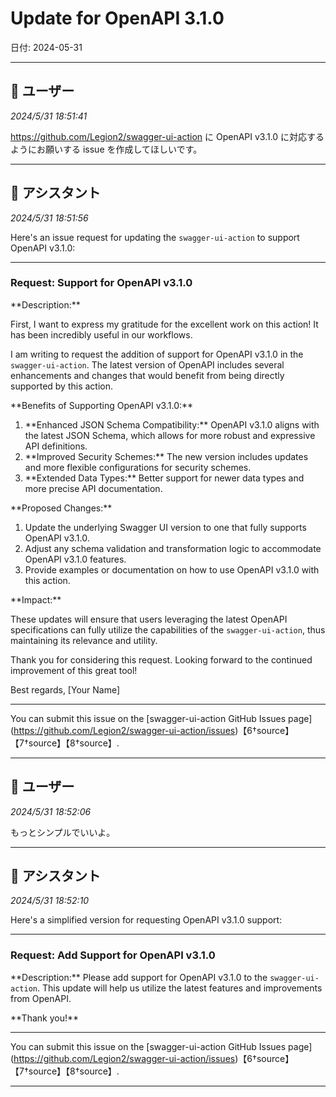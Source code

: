 # Update for OpenAPI 3.1.0

日付: 2024-05-31

---

## 👤 ユーザー
*2024/5/31 18:51:41*

https://github.com/Legion2/swagger-ui-action に OpenAPI v3.1.0 に対応するようにお願いする issue を作成してほしいです。

---

## 🤖 アシスタント
*2024/5/31 18:51:56*

Here's an issue request for updating the `swagger-ui-action` to support OpenAPI v3.1.0:

---

### Request: Support for OpenAPI v3.1.0

\*\*Description:\*\*

First, I want to express my gratitude for the excellent work on this action! It has been incredibly useful in our workflows. 

I am writing to request the addition of support for OpenAPI v3.1.0 in the `swagger-ui-action`. The latest version of OpenAPI includes several enhancements and changes that would benefit from being directly supported by this action.

\*\*Benefits of Supporting OpenAPI v3.1.0:\*\*

1. \*\*Enhanced JSON Schema Compatibility:\*\* OpenAPI v3.1.0 aligns with the latest JSON Schema, which allows for more robust and expressive API definitions.
2. \*\*Improved Security Schemes:\*\* The new version includes updates and more flexible configurations for security schemes.
3. \*\*Extended Data Types:\*\* Better support for newer data types and more precise API documentation.

\*\*Proposed Changes:\*\*

1. Update the underlying Swagger UI version to one that fully supports OpenAPI v3.1.0.
2. Adjust any schema validation and transformation logic to accommodate OpenAPI v3.1.0 features.
3. Provide examples or documentation on how to use OpenAPI v3.1.0 with this action.

\*\*Impact:\*\*

These updates will ensure that users leveraging the latest OpenAPI specifications can fully utilize the capabilities of the `swagger-ui-action`, thus maintaining its relevance and utility.

Thank you for considering this request. Looking forward to the continued improvement of this great tool!

Best regards,
\[Your Name\]

---

You can submit this issue on the \[swagger-ui-action GitHub Issues page\](https://github.com/Legion2/swagger-ui-action/issues)【6†source】【7†source】【8†source】.

---

## 👤 ユーザー
*2024/5/31 18:52:06*

もっとシンプルでいいよ。

---

## 🤖 アシスタント
*2024/5/31 18:52:10*

Here's a simplified version for requesting OpenAPI v3.1.0 support:

---

### Request: Add Support for OpenAPI v3.1.0

\*\*Description:\*\*
Please add support for OpenAPI v3.1.0 to the `swagger-ui-action`. This update will help us utilize the latest features and improvements from OpenAPI.

\*\*Thank you!\*\*

---

You can submit this issue on the \[swagger-ui-action GitHub Issues page\](https://github.com/Legion2/swagger-ui-action/issues)【6†source】【7†source】【8†source】.

---

